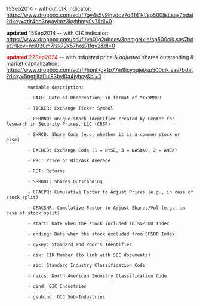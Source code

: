 15Sep2014 - without CIK indicator: https://www.dropbox.com/scl/fi/gv4s5v9lnydoz7o4141kl/sp500list.sas7bdat?rlkey=ztir4oo3ppayimz3kyhhmy0v7&dl=0

**updated** 15Sep2014 -- with CIK indicator: https://www.dropbox.com/scl/fi/vn01g2uboew3nemgelxie/sp500cik.sas7bdat?rlkey=nxi030m7rzk72x57hoz7tfqv2&dl=0

<span style="color:red">**updated** 22Sep2024</span> -- with *adjusted* price & *adjusted* shares outstanding & market capitalization: https://www.dropbox.com/scl/fi/hpnf7gk1p77m9icyoqiei/sp500cik.sas7bdat?rlkey=5ngtjlfaj1ui83byl0a4jyhcy&dl=0

            variable description:
            
            - DATE: Date of Observation, in format of YYYYMMDD
            
            - TICKER: Exchange Ticker Symbol
            
            - PERMNO: unique stock identifier created by Center for Research in Security Prices, LLC (CRSP)
            
            - SHRCD: Share Code (e.g, whether it is a common stock or else)
            
            - EXCHCD: Exchange Code (1 = NYSE, 3 = NASDAQ, 2 = AMEX)
            
            - PRC: Price or Bid/Ask Average
            
            - RET: Returns
            
            - SHROUT: Shares Outstanding
            
            - CFACPR: Cumulative Factor to Adjust Prices (e.g., in case of stock split)
            
            - CFACSHR: Cumulative Factor to Adjust Shares/Vol (e.g., in case of stock split)
            
            - start: Date when the stock included in S&P500 Index
            
            - ending: Date when the stock excluded from SP500 Index
            
            - gvkey: Standard and Poor's Identifier
            
            - cik: CIK Number (to link with SEC documents)
            
            - sic: Standard Industry Classification Code
            
            - naics: North American Industry Classification Code
            
            - gind: GIC Industries
            
            - gsubind: GIC Sub-Industries
